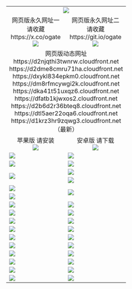 ﻿<table>
  <tr></tr>
  <tr><td colspan=2 align=center><img src="https://d1krz3hr9zqwg3.cloudfront.net/Up/oGate.jpg" /></td></tr>
  <tr>
    <td align=center>网页版永久网址一<br/>请收藏<br/>https://x.co/ogate<br><img src="https://d1krz3hr9zqwg3.cloudfront.net/Up/0WMGD1.png" /></td>
    <td align=center>网页版永久网址二<br/>请收藏<br/>https://git.io/ogate<br><img src="https://d1krz3hr9zqwg3.cloudfront.net/Up/0WMGD2.png" /></td>
  </tr>
  <tr><td colspan=2 align=center>网页版动态网址
<br>https://d2njqthi3twnrw.cloudfront.net
<br>https://d2dme8cmru71ha.cloudfront.net
<br>https://dxykl834epkm0.cloudfront.net
<br>https://dm8rfmcywgi2k.cloudfront.net
<br>https://dka41t51uxqz6.cloudfront.net
<br>https://dfatb1kjwxos2.cloudfront.net
<br>https://d2b6d2r36bteq8.cloudfront.net
<br>https://dtl5aer22oqa6.cloudfront.net
<br>https://d1krz3hr9zqwg3.cloudfront.net
    <br/>（最新）</td>
  </tr>
  <tr>
    <td align=center>苹果版 请安装<br/><a href="https://d1krz3hr9zqwg3.cloudfront.net"><img src="https://d1krz3hr9zqwg3.cloudfront.net/Up/0WMPG.jpg" /></a></td>
    <td align=center>安卓版 请下载<br/><a href="https://d1krz3hr9zqwg3.cloudfront.net/Up/0oGate.apk"><img src="https://d1krz3hr9zqwg3.cloudfront.net/Up/0WMAZ.jpg" /></a></td>
  </tr>
  <tr>
    <td><a href="https://d1krz3hr9zqwg3.cloudfront.net/oNote.aspx?id=oGate&from=github" target="_blank"><img src="https://d1krz3hr9zqwg3.cloudfront.net/Up/0WCYY.jpg" /></a></td>
    <td><a href="https://d1krz3hr9zqwg3.cloudfront.net/oNote.aspx?id=oNote&from=github" target="_blank"><img src="https://d1krz3hr9zqwg3.cloudfront.net/Up/0WZTT.jpg" /></a></td>
  </tr>
  <tr>
    <td><a href="https://d1krz3hr9zqwg3.cloudfront.net/ogDY.aspx?from=github" target="_blank"><img src="https://d1krz3hr9zqwg3.cloudfront.net/Up/DY.jpg"/></a></td>
    <td><a href="https://d1krz3hr9zqwg3.cloudfront.net/ogST.aspx?from=github" target="_blank"><img src="https://d1krz3hr9zqwg3.cloudfront.net/Up/ST.jpg"/></a></td>
  </tr>
  <tr>
    <td rowspan=2><a href="https://d1krz3hr9zqwg3.cloudfront.net/ogUP.aspx?name=WJ.mp4&from=github" target="_blank"><img src="https://d1krz3hr9zqwg3.cloudfront.net/Up/WJ.jpg" /></a></td>
    <td><a href="https://d1krz3hr9zqwg3.cloudfront.net/ogUP.aspx?name=DKC.mp4&count=17&from=github" target="_blank"><img src="https://d1krz3hr9zqwg3.cloudfront.net/Up/DKC.jpg" /></a></td> 
  </tr>
  <tr>
    <td><a href="https://d1krz3hr9zqwg3.cloudfront.net/ogUP.aspx?name=LRWS.mp4&count=6B:14,5A:10,5B:35,4A:14,4B:19,3A:10,3B:26,2A:16,2B:21,1A:23,1B:29&from=github" target="_blank"><img src="https://d1krz3hr9zqwg3.cloudfront.net/Up/LRWS.jpg" /></a></td>
  </tr>
  <tr>
    <td><a href="https://d1krz3hr9zqwg3.cloudfront.net/ogUP.aspx?name=JQR.mp4&count=2&from=github" target="_blank"><img src="https://d1krz3hr9zqwg3.cloudfront.net/Up/JQR.jpg" /></a></td>   
    <td rowspan=2><a href="https://d1krz3hr9zqwg3.cloudfront.net/ogUP.aspx?name=JP.mp4&count=9&from=github" target="_blank"><img src="https://d1krz3hr9zqwg3.cloudfront.net/Up/JP.jpg" /></td>
  </tr>
  <tr>
    <td><a href="https://d1krz3hr9zqwg3.cloudfront.net/ogUP.aspx?name=ZSJ.mp4&count=16&from=github" target="_blank"><img src="https://d1krz3hr9zqwg3.cloudfront.net/Up/ZSJ.jpg" /></a></td>
  </tr>
  <tr>
    <td><a href="https://d1krz3hr9zqwg3.cloudfront.net/ogUP.aspx?name=SSZJ.mp4&count=7&current=2&from=github" target="_blank"><img src="https://d1krz3hr9zqwg3.cloudfront.net/Up/SSZJ.jpg" /></a></td>
    <td><a href="https://d1krz3hr9zqwg3.cloudfront.net/ogUP.aspx?name=WH.mp4&from=github" target="_blank"><img src="https://d1krz3hr9zqwg3.cloudfront.net/Up/WH.jpg" /></a></td>
  </tr>
  <tr>
    <td><a href="https://d1krz3hr9zqwg3.cloudfront.net/ogUP.aspx?name=DWHM.mp4&from=github" target="_blank"><img src="https://d1krz3hr9zqwg3.cloudfront.net/Up/DWHM.jpg" /></a></td>
    <td><a href="https://d1krz3hr9zqwg3.cloudfront.net/ogUP.aspx?name=XTFY.mp4&count=24&from=github" target="_blank"><img src="https://d1krz3hr9zqwg3.cloudfront.net/Up/XTFY.jpg" /></a></td>
  </tr>
  <tr>
    <td><a href="https://d1krz3hr9zqwg3.cloudfront.net/ogUP.aspx?name=4SQQ.mp4&count=06:8,05:20&current=06:8&from=github" target="_blank"><img src="https://d1krz3hr9zqwg3.cloudfront.net/Up/4SQQ0.jpg" /></a></td>
    <td><a href="https://d1krz3hr9zqwg3.cloudfront.net/ogUP.aspx?name=4SHQ.mp4&count=06:7,05:29&current=06:7&from=github" target="_blank"><img src="https://d1krz3hr9zqwg3.cloudfront.net/Up/4SHQ0.jpg" /></a></td>
  </tr>
  <tr>
    <td><a href="https://d1krz3hr9zqwg3.cloudfront.net/ogUP.aspx?name=4SZG.mp4&count=06:8,05:22,04:22&current=06:7&from=github" target="_blank"><img src="https://d1krz3hr9zqwg3.cloudfront.net/Up/4SZG0.jpg" /></a></td>
    <td><a href="https://d1krz3hr9zqwg3.cloudfront.net/ogUP.aspx?name=4SDJ.mp4&count=06:10,05:48,04:52&current=06:9&from=github" target="_blank"><img src="https://d1krz3hr9zqwg3.cloudfront.net/Up/4SDJ0.jpg" /></a></td>
  </tr>
  <tr>
    <td><a href="https://d1krz3hr9zqwg3.cloudfront.net/onUP.aspx?name=https://x.co/dtw99&from=github" target="_blank"><img src="https://d1krz3hr9zqwg3.cloudfront.net/Up/0DTW.jpg"/></a></td>
    <td><a href="https://d1krz3hr9zqwg3.cloudfront.net/onUP.aspx?name=https://d2tyo2h9ydw5hf.cloudfront.net/acenter/&from=github" target="_blank"><img src="https://d1krz3hr9zqwg3.cloudfront.net/Up/0TDW.jpg" /></a></td>
  </tr>
  <tr>
    <td><a href="https://d1krz3hr9zqwg3.cloudfront.net/onUP.aspx?name=https://d3qz7yth5i2rae.cloudfront.net/gb/nsc413.htm&from=github" target="_blank"><img src="https://d1krz3hr9zqwg3.cloudfront.net/Up/0DJY.jpg" /></a></td>
    <td><a href="https://d1krz3hr9zqwg3.cloudfront.net/onUP.aspx?name=https://dgyo0jey7vwa5.cloudfront.net/xtr/gb/prog204.html&from=github" target="_blank"><img src="https://d1krz3hr9zqwg3.cloudfront.net/Up/0XTR.jpg" /></a></td>
  </tr>
  <tr>
    <td><a href="https://d1krz3hr9zqwg3.cloudfront.net/onUP.aspx?name=https://d7203y8eitivv.cloudfront.net&from=github" target="_blank"><img src="https://d1krz3hr9zqwg3.cloudfront.net/Up/0MHW.jpg" /></a></td>
    <td><a href="https://d1krz3hr9zqwg3.cloudfront.net/onUP.aspx?name=https://d38z1xzg5vtneh.cloudfront.net&from=github" target="_blank"><img src="https://d1krz3hr9zqwg3.cloudfront.net/Up/0ZJW.jpg" /></a></td>
  </tr>
  <tr>
    <td><a href="https://d1krz3hr9zqwg3.cloudfront.net/ogUP.aspx?name=FG.zip&from=github" target="_blank"><img src="https://d1krz3hr9zqwg3.cloudfront.net/Up/FG.jpg" /></a></td>
    <td><a href="https://d1krz3hr9zqwg3.cloudfront.net/ogUP.aspx?name=FGA.apk&from=github" target="_blank"><img src="https://d1krz3hr9zqwg3.cloudfront.net/Up/FGA.jpg" /></a></td>
  </tr>
  <tr>
    <td><a href="https://d1krz3hr9zqwg3.cloudfront.net/ogUP.aspx?name=U.zip&from=github" target="_blank"><img src="https://d1krz3hr9zqwg3.cloudfront.net/Up/U.jpg" /></a></td>
    <td><a href="https://d1krz3hr9zqwg3.cloudfront.net/ogUP.aspx?name=UA.apk&from=github" target="_blank"><img src="https://d1krz3hr9zqwg3.cloudfront.net/Up/UA.jpg" /></a></td>
  </tr>
  <tr>
    <td><a href="https://d1krz3hr9zqwg3.cloudfront.net/ogUP.aspx?name=0iPPOTV.zip&from=github" target="_blank"><img src="https://d1krz3hr9zqwg3.cloudfront.net/Up/0iPPOTV.jpg" /></a></td>
    <td><a href="https://d1krz3hr9zqwg3.cloudfront.net/ogUP.aspx?name=0iNTD.apk&from=github" target="_blank"><img src="https://d1krz3hr9zqwg3.cloudfront.net/Up/0iNTD.jpg" /></a></td>
  </tr>
</table>

